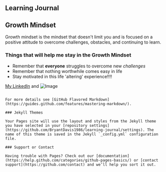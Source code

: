 ## Learning Journal

## Growth Mindset

Growth mindset is the mindset that doesn't limit you and is focused on a positive attitude to overcome challenges, obstacles, and continuing to learn.

### Things that will help me stay in the Growth Mindset

- Remember that **everyone** struggles to overcome new _challenges_
- Remember that nothing worthwhile comes easy in life
- Stay motivated in this life 'altering' experience!!!!

[My LinkedIn](www.linkedin.com/in/bryant-davis-165031106) and ![Image](https://www.google.com/url?sa=i&url=https%3A%2F%2Fcommons.wikimedia.org%2Fwiki%2FFile%3ASeal_of_the_United_States_Marine_Corps.svg&psig=AOvVaw31OZdaCEb-jN0KxBbuvtaY&ust=1584471154333000&source=images&cd=vfe&ved=0CAIQjRxqFwoTCLiE5ZTVn-gCFQAAAAAdAAAAABAG)
```

For more details see [GitHub Flavored Markdown](https://guides.github.com/features/mastering-markdown/).

### Jekyll Themes

Your Pages site will use the layout and styles from the Jekyll theme you have selected in your [repository settings](https://github.com/BryantDavis1986/learning-journal/settings). The name of this theme is saved in the Jekyll `_config.yml` configuration file.

### Support or Contact

Having trouble with Pages? Check out our [documentation](https://help.github.com/categories/github-pages-basics/) or [contact support](https://github.com/contact) and we’ll help you sort it out.
